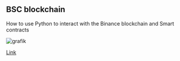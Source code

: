 ## BSC blockchain

How to use Python to interact with the Binance blockchain and Smart contracts

![grafik](https://user-images.githubusercontent.com/21252660/128154499-427a2790-3fb4-4b3f-a72e-6baac889a97d.png)


[Link](https://github.com/nicojapas/bsc_examples1)
